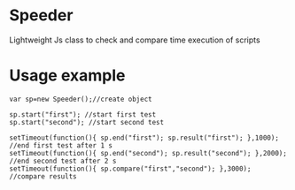 # Speeder
Lightweight Js class to check and compare time execution of scripts

# Usage example

```
var sp=new Speeder();//create object
   
sp.start("first"); //start first test
sp.start("second"); //start second test
   
setTimeout(function(){ sp.end("first"); sp.result("first"); },1000); //end first test after 1 s
setTimeout(function(){ sp.end("second"); sp.result("second"); },2000); //end second test after 2 s
setTimeout(function(){ sp.compare("first","second"); },3000); //compare results
```
